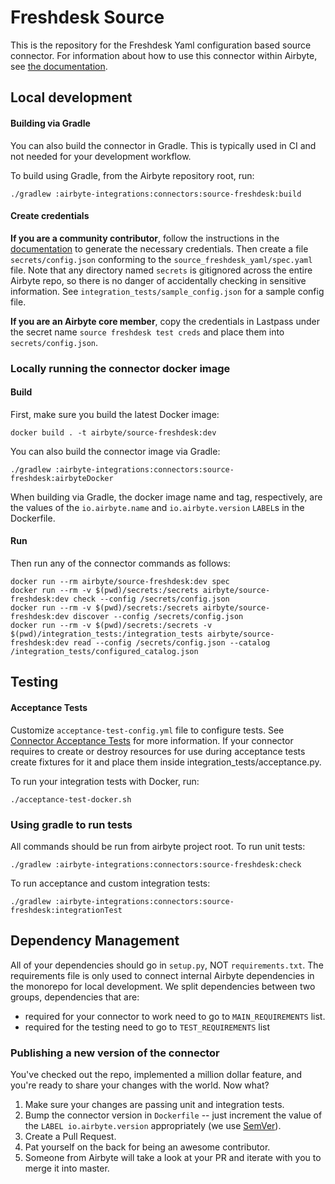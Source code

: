 # Freshdesk Source

This is the repository for the Freshdesk Yaml configuration based source connector.
For information about how to use this connector within Airbyte, see [the documentation](https://docs.airbyte.com/integrations/sources/freshdesk).

## Local development

#### Building via Gradle
You can also build the connector in Gradle. This is typically used in CI and not needed for your development workflow.

To build using Gradle, from the Airbyte repository root, run:
```
./gradlew :airbyte-integrations:connectors:source-freshdesk:build
```

#### Create credentials
**If you are a community contributor**, follow the instructions in the [documentation](https://docs.airbyte.com/integrations/sources/freshdesk)
to generate the necessary credentials. Then create a file `secrets/config.json` conforming to the `source_freshdesk_yaml/spec.yaml` file.
Note that any directory named `secrets` is gitignored across the entire Airbyte repo, so there is no danger of accidentally checking in sensitive information.
See `integration_tests/sample_config.json` for a sample config file.

**If you are an Airbyte core member**, copy the credentials in Lastpass under the secret name `source freshdesk test creds`
and place them into `secrets/config.json`.

### Locally running the connector docker image

#### Build
First, make sure you build the latest Docker image:
```
docker build . -t airbyte/source-freshdesk:dev
```

You can also build the connector image via Gradle:
```
./gradlew :airbyte-integrations:connectors:source-freshdesk:airbyteDocker
```
When building via Gradle, the docker image name and tag, respectively, are the values of the `io.airbyte.name` and `io.airbyte.version` `LABEL`s in
the Dockerfile.

#### Run
Then run any of the connector commands as follows:
```
docker run --rm airbyte/source-freshdesk:dev spec
docker run --rm -v $(pwd)/secrets:/secrets airbyte/source-freshdesk:dev check --config /secrets/config.json
docker run --rm -v $(pwd)/secrets:/secrets airbyte/source-freshdesk:dev discover --config /secrets/config.json
docker run --rm -v $(pwd)/secrets:/secrets -v $(pwd)/integration_tests:/integration_tests airbyte/source-freshdesk:dev read --config /secrets/config.json --catalog /integration_tests/configured_catalog.json
```
## Testing

#### Acceptance Tests
Customize `acceptance-test-config.yml` file to configure tests. See [Connector Acceptance Tests](https://docs.airbyte.com/connector-development/testing-connectors/connector-acceptance-tests-reference) for more information.
If your connector requires to create or destroy resources for use during acceptance tests create fixtures for it and place them inside integration_tests/acceptance.py.

To run your integration tests with Docker, run:
```
./acceptance-test-docker.sh
```

### Using gradle to run tests
All commands should be run from airbyte project root.
To run unit tests:
```
./gradlew :airbyte-integrations:connectors:source-freshdesk:check
```
To run acceptance and custom integration tests:
```
./gradlew :airbyte-integrations:connectors:source-freshdesk:integrationTest
```

## Dependency Management
All of your dependencies should go in `setup.py`, NOT `requirements.txt`. The requirements file is only used to connect internal Airbyte dependencies in the monorepo for local development.
We split dependencies between two groups, dependencies that are:
* required for your connector to work need to go to `MAIN_REQUIREMENTS` list.
* required for the testing need to go to `TEST_REQUIREMENTS` list

### Publishing a new version of the connector
You've checked out the repo, implemented a million dollar feature, and you're ready to share your changes with the world. Now what?
1. Make sure your changes are passing unit and integration tests.
1. Bump the connector version in `Dockerfile` -- just increment the value of the `LABEL io.airbyte.version` appropriately (we use [SemVer](https://semver.org/)).
1. Create a Pull Request.
1. Pat yourself on the back for being an awesome contributor.
1. Someone from Airbyte will take a look at your PR and iterate with you to merge it into master.
